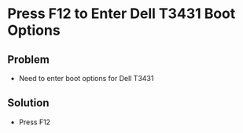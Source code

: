 # Press F12 to Enter Dell T3431 Boot Options

## Problem
* Need to enter boot options for Dell T3431

## Solution
* Press F12
